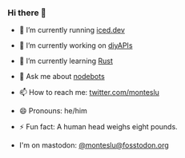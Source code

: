 ### Hi there 👋



- 🧊 I’m currently running [iced.dev](https://iceddev.com)
- 🔭 I’m currently working on [diyAPIs](https://diyapis.com)
- 🦀 I’m currently learning [Rust](https://www.rust-lang.org/)
- 🤖 Ask me about [nodebots](https://nodebots.io)
- 📫 How to reach me: [twitter.com/monteslu](https://twitter.com/monteslu)
- 😄 Pronouns: he/him
- ⚡ Fun fact: A human head weighs eight pounds.

- I'm on mastodon: <a rel="me" href="https://fosstodon.org/@monteslu">@monteslu@fosstodon.org</a>
